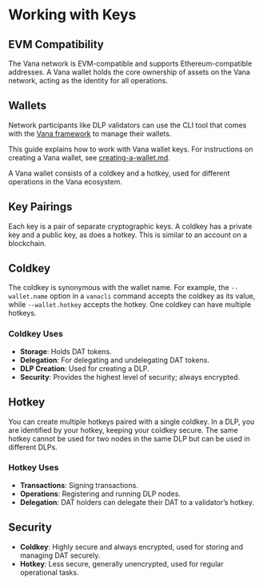 # Working with Keys

## EVM Compatibility

The Vana network is EVM-compatible and supports Ethereum-compatible addresses. A Vana wallet holds the core ownership of assets on the Vana network, acting as the identity for all operations.

## Wallets

Network participants like DLP validators can use the CLI tool that comes with the [Vana framework](https://github.com/vana-com/vana-framework) to manage their wallets.

This guide explains how to work with Vana wallet keys. For instructions on creating a Vana wallet, see [creating-a-wallet.md](creating-a-wallet.md "mention").

A Vana wallet consists of a coldkey and a hotkey, used for different operations in the Vana ecosystem.&#x20;

## **Key Pairings**

Each key is a pair of separate cryptographic keys. A coldkey has a private key and a public key, as does a hotkey. This is similar to an account on a blockchain.

## Coldkey

The coldkey is synonymous with the wallet name. For example, the `--wallet.name` option in a `vanacli` command accepts the coldkey as its value, while `--wallet.hotkey` accepts the hotkey. One coldkey can have multiple hotkeys.

### **Coldkey Uses**

* **Storage**: Holds DAT tokens.
* **Delegation**: For delegating and undelegating DAT tokens.
* **DLP Creation**: Used for creating a DLP.
* **Security**: Provides the highest level of security; always encrypted.

## Hotkey

You can create multiple hotkeys paired with a single coldkey. In a DLP, you are identified by your hotkey, keeping your coldkey secure. The same hotkey cannot be used for two nodes in the same DLP but can be used in different DLPs.

### **Hotkey Uses**

* **Transactions**: Signing transactions.
* **Operations**: Registering and running DLP nodes.
* **Delegation**: DAT holders can delegate their DAT to a validator’s hotkey.

## Security

* **Coldkey**: Highly secure and always encrypted, used for storing and managing DAT securely.
* **Hotkey**: Less secure, generally unencrypted, used for regular operational tasks.

